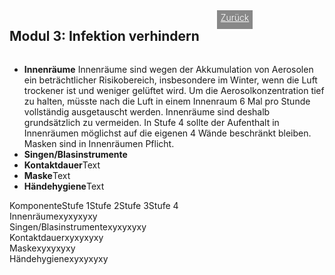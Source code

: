 <html>
  <head>
    <title>Modul 3</title>
    <meta charset="utf-8" />
    <meta http-equiv="expires" content="0">
  <style>
 /* FONTS */
 @import url("https://fonts.googleapis.com/css?family=Open+Sans+Condensed:300,700");
</style>
  </head>
  <body>
 <div style="display:flex;"><h2>Modul 3: Infektion verhindern</h2> <div style="margin-left:2em;padding:3px 6px 0 6px;background-color:#888;color:#fff;font-weight:300;height:27px!important;"><a href="main" style="color:#fff;">Zurück</a></div></div>
    <div class="twocol">
    <div class="ntext">
      <ul>
        <li><strong>Innenräume</strong> Innenräume sind wegen der Akkumulation von Aerosolen ein beträchtlicher Risikobereich, insbesondere im Winter, wenn die Luft trockener ist und weniger gelüftet wird. Um die Aerosolkonzentration tief zu halten, müsste nach die Luft in einem Innenraum 6 Mal pro Stunde vollständig ausgetauscht werden. Innenräume sind deshalb grundsätzlich zu vermeiden. In Stufe 4 sollte der Aufenthalt in Innenräumen möglichst auf die eigenen 4 Wände beschränkt bleiben. Masken sind in Innenräumen Pflicht.</li>
        <li><strong>Singen/Blasinstrumente</strong> </li>
        <li><strong>Kontaktdauer</strong>Text</li>
        <li><strong>Maske</strong>Text</li>
        <li><strong>Händehygiene</strong>Text</li>
      </ul>
    </div>
  </div>
  <div class="ntable" style="display:flex;width:100%;min-width:400px;">
    <div class="tbl5 st0">
      Komponente
    </div>
    <div class="tbl5 st1">
      Stufe 1
    </div>
    <div class="tbl5 st2">
      Stufe 2
    </div>
    <div class="tbl5 st3">
      Stufe 3
    </div>
    <div class="tbl5 st4">
      Stufe 4
    </div>
    </div>
  <div class="ntbl" style="display:flex;width:100%;min-width:400px;">
    <div class="tbl5 s0">
      Innenräume
    </div>
    <div class="tbl5 s1">
     xy
    </div>
     <div class="tbl5 s2">
      xy
    </div>
     <div class="tbl5 s3">
      xy
    </div>
     <div class="tbl5 s4">
      xy
    </div>
  </div>
  <div class="ntbl" style="display:flex;width:100%;min-width:400px;">
    <div class="tbl5 s0">
      Singen/Blasinstrumente
    </div>
    <div class="tbl5 s1">
      xy
    </div>
     <div class="tbl5 s2">
      xy
    </div>
     <div class="tbl5 s3">
      xy
    </div>
     <div class="tbl5 s4">
     xy
    </div>
  </div>
  <div class="ntbl" style="display:flex;width:100%;min-width:400px;">
    <div class="tbl5 s0">
      Kontaktdauer
    </div>
    <div class="tbl5 s1">
      xy
    </div>
     <div class="tbl5 s2">
      xy
    </div>
     <div class="tbl5 s3">
      xy
    </div>
     <div class="tbl5 s4">
     xy
    </div>
  </div>
    <div class="ntbl" style="display:flex;width:100%;min-width:400px;">
    <div class="tbl5 s0">
      Maske
    </div>
    <div class="tbl5 s1">
      xy
    </div>
     <div class="tbl5 s2">
      xy
    </div>
     <div class="tbl5 s3">
      xy
    </div>
     <div class="tbl5 s4">
     xy
    </div>
  </div>
    <div class="ntbl" style="display:flex;width:100%;min-width:400px;">
    <div class="tbl5 s0">
      Händehygiene
    </div>
    <div class="tbl5 s1">
      xy
    </div>
     <div class="tbl5 s2">
      xy
    </div>
     <div class="tbl5 s3">
      xy
    </div>
     <div class="tbl5 s4">
     xy
    </div>
  </div>

